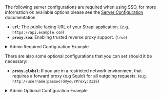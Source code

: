 The following server configurations are required when using SSO, for more information on available options please see the [Server Configuration](/dev-docs/configurations/server) documentation.

- **`url`**: The public facing URL of your Strapi application. (e.g. `https://api.example.com`)
- **`proxy.koa`**: Enabling trusted reverse proxy support. (`true`)

<details>
  <summary>Admin Required Configuration Example</summary>

<Tabs groupId="js-ts">

<TabItem value="javascript" label="JavaScript">

```js title="./config/server.js"

module.exports = ({ env }) => ({
  // ...
  url: env('PUBLIC_URL', 'https://api.example.com'),
  proxy: {
    koa: env.bool('TRUST_PROXY', true),
  },
  // ...
});
```

</TabItem>

<TabItem value="typescript" label="TypeScript">

```ts title="./config/server.ts"

export default ({ env }) => ({
  // ...
  url: env('PUBLIC_URL', 'https://api.example.com'),
  proxy: {
    koa: env.bool('TRUST_PROXY', true),
  },
  // ...
});
```

</TabItem>
</Tabs>
</details>

There are also some optional configurations that you can set should it be necessary:

- **`proxy.global`**: If you are in a restricted network environment that requires a forward proxy (e.g Squid) for all outgoing requests. (e.g. `http://username:password@yourProxy:3128`)

<details>
  <summary>Admin Optional Configuration Example</summary>

<Tabs groupId="js-ts">

<TabItem value="javascript" label="JavaScript">

```js title="./config/server.js"

module.exports = ({ env }) => ({
  // ...
  url: env('PUBLIC_URL', 'https://api.example.com'),
  proxy: {
    koa: env.bool('TRUST_PROXY', true),
    global: env('GLOBAL_PROXY'),
  },
  // ...
});
```

</TabItem>

<TabItem value="typescript" label="TypeScript">

```ts title="./config/server.ts"

export default ({ env }) => ({
  // ...
  url: env('PUBLIC_URL', 'https://api.example.com'),
  proxy: {
    koa: env.bool('TRUST_PROXY', true),
    global: env('GLOBAL_PROXY'),
  },
  // ...
});
```

</TabItem>
</Tabs>
</details>
